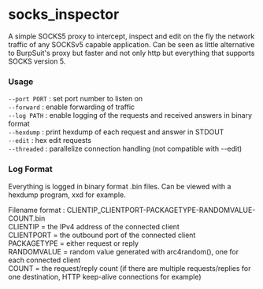 # socks_inspector
  A simple SOCKS5 proxy to intercept, inspect and edit on the fly the network traffic of any SOCKSv5 capable application. Can be seen as little alternative to BurpSuit's proxy but faster and not only http but everything that supports SOCKS version 5.

### Usage
  ```--port PORT```  : set port number to listen on</br>
  ```--forward```    : enable forwarding of traffic</br>
  ```--log PATH```   : enable logging of the requests and received answers in binary format</br>
  ```--hexdump```    : print hexdump of each request and answer in STDOUT</br>
  ```--edit```       : hex edit requests</br>
  ```--threaded```   : parallelize connection handling (not compatible with --edit)

### Log Format
  Everything is logged in binary format .bin files. Can be viewed with a hexdump program, xxd for example.</br>
  
  Filename format : CLIENTIP_CLIENTPORT-PACKAGETYPE-RANDOMVALUE-COUNT.bin</br>
  CLIENTIP = the IPv4 address of the connected client</br>
  CLIENTPORT = the outbound port of the connected client</br>
  PACKAGETYPE = either request or reply</br>
  RANDOMVALUE = random value generated with arc4random(), one for each connected client</br>
  COUNT = the request/reply count (if there are multiple requests/replies for one destination, HTTP keep-alive connections for example)
